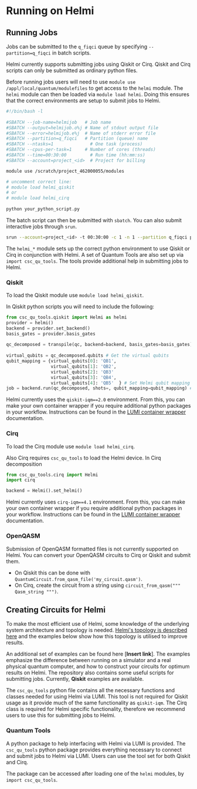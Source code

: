 # Running on Helmi

## Running Jobs

Jobs can be submitted to the `q_fiqci` queue by specifying `--partition=q_fiqci` in batch scripts. 

Helmi currently supports submitting jobs using Qiskit or Cirq. Qiskit and Cirq scripts can only be submitted as ordinary python files.

Before running jobs users will need to use `module use /appl/local/quantum/modulefiles` to get access to the `helmi` module. The `helmi` module can then be loaded via `module load helmi`. Doing this ensures that the correct environments are setup to submit jobs to Helmi. 

```bash
#!/bin/bash -l
 
#SBATCH --job-name=helmijob   # Job name
#SBATCH --output=helmijob.o%j # Name of stdout output file
#SBATCH --error=helmijob.e%j  # Name of stderr error file
#SBATCH --partition=q_fiqci   # Partition (queue) name
#SBATCH --ntasks=1              # One task (process)
#SBATCH --cpus-per-task=1     # Number of cores (threads)
#SBATCH --time=00:30:00         # Run time (hh:mm:ss)
#SBATCH --account=project_<id>  # Project for billing

module use /scratch/project_462000055/modules

# uncomment correct line:
# module load helmi_qiskit
# or
# module load helmi_cirq
 
python your_python_script.py
```

The batch script can then be submitted with `sbatch`. You can also submit interactive jobs through `srun`. 

```bash
srun --account=project_<id> -t 00:30:00 -c 1 -n 1 --partition q_fiqci python your_python_script.py
```

The `helmi_*` module sets up the correct python environment to use Qiskit or Cirq in conjunction with Helmi. A set of Quantum Tools are also set up via `import csc_qu_tools`. The tools provide additional help in submitting jobs to Helmi. 

### Qiskit

To load the Qiskit module use `module load helmi_qiskit`.

In Qiskit python scripts you will need to include the following:

```python
from csc_qu_tools.qiskit import Helmi as helmi
provider = helmi()
backend = provider.set_backend()
basis_gates = provider.basis_gates
 
qc_decomposed = transpile(qc, backend=backend, basis_gates=basis_gates) # Decompose circuit into native basis gates
 
virtual_qubits = qc_decomposed.qubits # Get the virtual qubits
qubit_mapping = {virtual_qubits[0]: 'QB1',
                 virtual_qubits[1]: 'QB2',
                 virtual_qubits[2]: 'QB3'
                 virtual_qubits[3]: 'QB4',
                 virtual_qubits[4]: 'QB5'  } # Set Helmi qubit mapping
job = backend.run(qc_decomposed, shots=, qubit_mapping=qubit_mapping) # Run with decomposed circuit and qubit mapping
```


Helmi currently uses the `qiskit-iqm==2.0` environment. From this, you can make your own container wrapper if you require additional python packages in your workflow. Instructions can be found in the [LUMI container wrapper](../../../computing/containers/tykky/) documentation.

### Cirq

To load the Cirq module use `module load helmi_cirq`.

Also Cirq requires `csc_qu_tools` to load the Helmi device. In Cirq decomposition 

```python
from csc_qu_tools.cirq import Helmi
import cirq

backend = Helmi().set_helmi()
```


Helmi currently uses `cirq-iqm==4.1` environment. From this, you can make your own container wrapper if you require additional python packages in your workflow. Instructions can be found in the [LUMI container wrapper](../../../computing/containers/tykky/) documentation.

### OpenQASM

Submission of OpenQASM formatted files is not currently supported on Helmi. You can convert your OpenQASM circuits to Cirq or Qiskit and submit them.
* On Qiskit this can be done with `QuantumCircuit.from_qasm_file('my_circuit.qasm')`.
* On Cirq, create the circuit from a string using  `circuit_from_qasm(""" Qasm_string """)`. 


## Creating Circuits for Helmi

To make the most efficient use of Helmi, some knowledge of the underlying system architecture and topology is needed. [Helmi's topology is described here](../helmi/) and the examples below show how this topology is utilised to improve results. 

An additional set of examples can be found here [**Insert link**]. The examples emphasize the difference between running on a simulator and a real physical quantum computer, and how to construct your circuits for optimum results on Helmi. The repository also contains some useful scripts for submitting jobs. Currently, **Qiskit** examples are available.

The `csc_qu_tools` python file contains all the necessary functions and classes needed for using Helmi via LUMI. This tool is not required for Qiskit usage as it provide much of the same functionality as `qiskit-iqm`. The Cirq class is required for Helmi specific functionality, therefore we recommend users to use this for submitting jobs to Helmi. 

### Quantum Tools

A python package to help interfacing with Helmi via LUMI is provided. The `csc_qu_tools` python package provides everything necessary to connect and submit jobs to Helmi via LUMI. Users can use the tool set for both Qiskit and Cirq. 

The package can be accessed after loading one of the `helmi` modules, by `import csc_qu_tools`.



